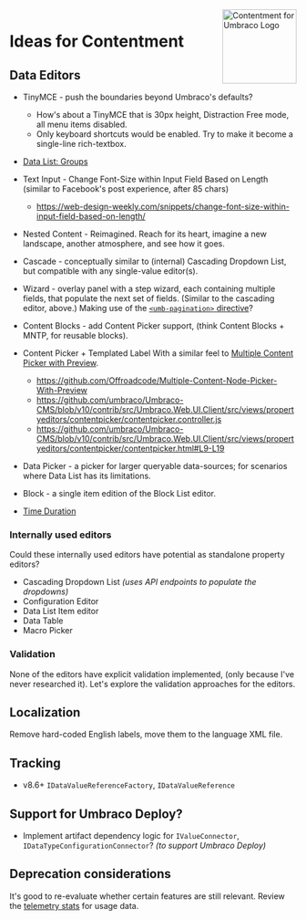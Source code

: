 <img src="../docs/assets/img/logo.png" alt="Contentment for Umbraco Logo" title="A state of Umbraco happiness." height="130" align="right">

# Ideas for Contentment


## Data Editors

- TinyMCE - push the boundaries beyond Umbraco's defaults?
  - How's about a TinyMCE that is 30px height, Distraction Free mode, all menu items disabled.
  - Only keyboard shortcuts would be enabled. Try to make it become a single-line rich-textbox.

- [Data List: Groups](https://github.com/leekelleher/umbraco-contentment/discussions/90)

- Text Input - Change Font-Size within Input Field Based on Length (similar to Facebook's post experience, after 85 chars)
  - https://web-design-weekly.com/snippets/change-font-size-within-input-field-based-on-length/

- Nested Content - Reimagined. Reach for its heart, imagine a new landscape, another atmosphere, and see how it goes.

- Cascade - conceptually similar to (internal) Cascading Dropdown List, but compatible with any single-value editor(s).

- Wizard - overlay panel with a step wizard, each containing multiple fields, that populate the next set of fields. (Similar to the cascading editor, above.)
  Making use of the [`<umb-pagination>` directive](https://github.com/umbraco/Umbraco-CMS/search?q=general_previous)?

- Content Blocks - add Content Picker support, (think Content Blocks + MNTP, for reusable blocks).

- Content Picker + Templated Label
  With a similar feel to [Multiple Content Picker with Preview](https://our.umbraco.com/packages/website-utilities/content-picker-with-preview/).
  - https://github.com/Offroadcode/Multiple-Content-Node-Picker-With-Preview
  - https://github.com/umbraco/Umbraco-CMS/blob/v10/contrib/src/Umbraco.Web.UI.Client/src/views/propertyeditors/contentpicker/contentpicker.controller.js
  - https://github.com/umbraco/Umbraco-CMS/blob/v10/contrib/src/Umbraco.Web.UI.Client/src/views/propertyeditors/contentpicker/contentpicker.html#L9-L19

- Data Picker - a picker for larger queryable data-sources; for scenarios where Data List has its limitations.

- Block - a single item edition of the Block List editor.

- [Time Duration](https://github.com/leekelleher/umbraco-contentment/discussions/114)


### Internally used editors

Could these internally used editors have potential as standalone property editors?

- Cascading Dropdown List _(uses API endpoints to populate the dropdowns)_
- Configuration Editor
- Data List Item editor
- Data Table
- Macro Picker


### Validation

None of the editors have explicit validation implemented, (only because I've never researched it). Let's explore the validation approaches for the editors.


## Localization

Remove hard-coded English labels, move them to the language XML file.


## Tracking

- v8.6+ `IDataValueReferenceFactory`, `IDataValueReference`


## Support for Umbraco Deploy?

- Implement artifact dependency logic for `IValueConnector`, `IDataTypeConfigurationConnector`? _(to support Umbraco Deploy)_


## Deprecation considerations

It's good to re-evaluate whether certain features are still relevant. Review the [telemetry stats](https://leekelleher.com/umbraco/contentment/telemetry/) for usage data.

